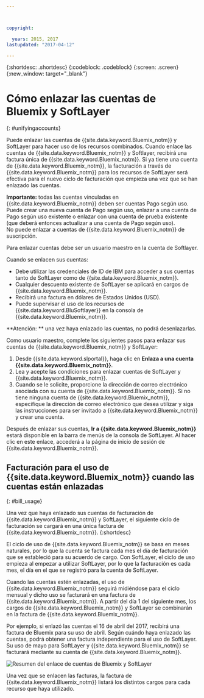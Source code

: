 ```yaml
---



copyright:

  years: 2015, 2017
lastupdated: "2017-04-12"

---
```


{:shortdesc: .shortdesc}
{:codeblock: .codeblock}
{:screen: .screen}
{:new_window: target="_blank"}

# Cómo enlazar las cuentas de Bluemix y SoftLayer
{: #unifyingaccounts}

Puede enlazar las cuentas de {{site.data.keyword.Bluemix_notm}} y SoftLayer para hacer uso de los recursos combinados. Cuando enlace las cuentas de {{site.data.keyword.Bluemix_notm}} y Softlayer, recibirá una factura única de {{site.data.keyword.Bluemix_notm}}. Si ya tiene una cuenta de {{site.data.keyword.Bluemix_notm}}, la facturación a través de {{site.data.keyword.Bluemix_notm}} para los recursos de SoftLayer será efectiva para el nuevo ciclo de facturación que empieza una vez que se han enlazado las cuentas.

**Importante:** todas las cuentas vinculadas en {{site.data.keyword.Bluemix_notm}} deben ser cuentas Pago según uso. Puede crear una nueva cuenta de Pago según uso, enlazar a una cuenta de Pago según uso existente o enlazar con una cuenta de prueba existente (que deberá entonces actualizar a una cuenta de Pago según uso).   
No puede enlazar a cuentas de {{site.data.keyword.Bluemix_notm}} de suscripción. 

Para enlazar cuentas debe ser un usuario maestro en la cuenta de Softlayer. 

Cuando se enlacen sus cuentas: 

* Debe utilizar las credenciales de ID de IBM para acceder a sus cuentas tanto de SoftLayer como de {{site.data.keyword.Bluemix_notm}}.
* Cualquier descuento existente de SoftLayer se aplicará en cargos de {{site.data.keyword.Bluemix_notm}}.
* Recibirá una factura en dólares de Estados Unidos (USD).
* Puede supervisar el uso de los recursos de {{site.data.keyword.BluSoftlayer}} en la consola de {{site.data.keyword.Bluemix_notm}}.

**Atención: ** una vez haya enlazado las cuentas, no podrá desenlazarlas.   

Como usuario maestro, complete los siguientes pasos para enlazar sus cuentas de {{site.data.keyword.Bluemix_notm}} y SoftLayer: 

 1. Desde {{site.data.keyword.slportal}}, haga clic en **Enlaza a una cuenta {{site.data.keyword.Bluemix_notm}}**.
 2. Lea y acepte las condiciones para enlazar cuentas de SoftLayer y {{site.data.keyword.Bluemix_notm}}.
 3. Cuando se le solicite, proporcione la dirección de correo electrónico asociada con su cuenta de {{site.data.keyword.Bluemix_notm}}. Si no tiene ninguna cuenta de {{site.data.keyword.Bluemix_notm}}, especifique la dirección de correo electrónico que desea utilizar y siga las instrucciones para ser invitado a {{site.data.keyword.Bluemix_notm}} y crear una cuenta.

Después de enlazar sus cuentas, **Ir a {{site.data.keyword.Bluemix_notm}}** estará disponible en la barra de menús de la consola de SoftLayer. Al hacer clic en este enlace, accederá a la página de inicio de sesión de {{site.data.keyword.Bluemix_notm}}.

## Facturación para el uso de {{site.data.keyword.Bluemix_notm}} cuando las cuentas están enlazadas
{: #bill_usage}

Una vez que haya enlazado sus cuentas de facturación de {{site.data.keyword.Bluemix_notm}} y SoftLayer, el siguiente ciclo de facturación se cargará en una única factura de {{site.data.keyword.Bluemix_notm}}.
{:shortdesc}

El ciclo de uso de {{site.data.keyword.Bluemix_notm}} se basa en meses naturales, por lo que la cuenta se factura cada mes el día de facturación que se estableció para su acuerdo de cargo. Con SoftLayer, el ciclo de uso empieza al empezar a utilizar SoftLayer, por lo que la facturación es cada mes, el día en el que se registró para la cuenta de SoftLayer. 

Cuando las cuentas estén enlazadas, el uso de {{site.data.keyword.Bluemix_notm}} seguirá midiéndose para el ciclo mensual y dicho uso se facturará en una factura de {{site.data.keyword.Bluemix_notm}}. A partir del día 1 del siguiente mes, los cargos de {{site.data.keyword.Bluemix_notm}} y SoftLayer se combinarán en la factura de {{site.data.keyword.Bluemix_notm}}.

Por ejemplo, si enlazó las cuentas el 16 de abril del 2017, recibirá una factura de Bluemix para su uso de abril. Según cuándo haya enlazado las cuentas, podrá obtener una factura independiente para el uso de SoftLayer. Su uso de mayo para SoftLayer y {{site.data.keyword.Bluemix_notm}} se facturará mediante su cuenta de {{site.data.keyword.Bluemix_notm}}.

![Resumen del enlace de cuentas de Bluemix y SoftLayer](/docs/pricing/BluemixSoftLayerBill.svg)

Una vez que se enlacen las facturas, la factura de {{site.data.keyword.Bluemix_notm}} listará los distintos cargos para cada recurso que haya utilizado. 
